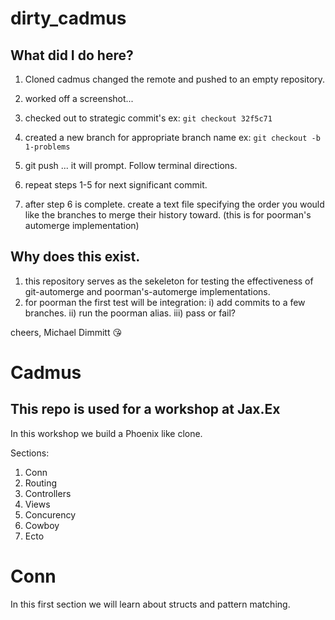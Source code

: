 # dirty_cadmus

## What did I do here? 
1) Cloned cadmus changed the remote and pushed to an empty repository.
2) worked off a screenshot... 
3) checked out to strategic commit's ex: `git checkout 32f5c71`
4) created a new branch for appropriate branch name ex: `git checkout -b 1-problems`
5) git push ... it will prompt. Follow terminal directions.
6) repeat steps 1-5 for next significant commit.

7) after step 6 is complete. create a text file specifying the order you would like the branches to merge their history toward. (this is for poorman's automerge implementation)

## Why does this exist. 
1) this repository serves as the sekeleton for testing the effectiveness of git-automerge and poorman's-automerge implementations. 
2) for poorman the first test will be integration:
i) add commits to a few branches.
ii) run the poorman alias.
iii) pass or fail?

cheers, Michael Dimmitt 😘
# Cadmus

## This repo is used for a workshop at Jax.Ex

In this workshop we build a Phoenix like clone.

Sections:

1. Conn
2. Routing
3. Controllers
4. Views
5. Concurency
6. Cowboy
7. Ecto


# Conn

In this first section we will learn about structs and pattern matching.
